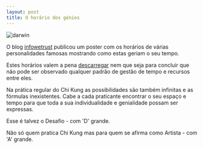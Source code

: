 ```yaml
---
layout: post
title: O horário dos génios
---
```


![darwin](http://devagar.org/imagens/2014-04-01.png)

O blog [infowetrust](http://infowetrust.com/2014/03/26/creative-routines/) publicou um poster com os horários de várias personalidades famosas mostrando como estas geriam o seu tempo. 

Estes horários valem a pena [descarregar](http://infographwetrust.files.wordpress.com/2014/03/creative-routines-edit2-01.png) nem que seja para concluir que não pode ser observado qualquer padrão de gestão de tempo e recursos entre eles.

Na prática regular do Chi Kung as possibilidades são também infinitas e as fórmulas inexistentes. Cabe a cada praticante encontrar o seu espaço e tempo para que toda a sua individualidade e genialidade possam ser expressas.

Esse é talvez o Desafio - com 'D' grande.

Não só quem pratica Chi Kung mas para quem se afirma como Artista - com 'A' grande.
 